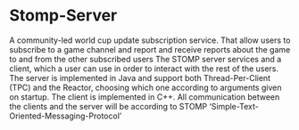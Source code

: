 # Stomp-Server
A community-led world cup update subscription service. That allow users to subscribe to a game channel and report and receive reports about the game to and from the other subscribed users
The STOMP server services and a client, which a user can use in
order to interact with the rest of the users. The server is implemented
in Java and support both Thread-Per-Client (TPC) and the Reactor,
choosing which one according to arguments given on startup. The client is
implemented in C++.
All communication between the clients and the server will be according to
STOMP ‘Simple-Text-Oriented-Messaging-Protocol’
